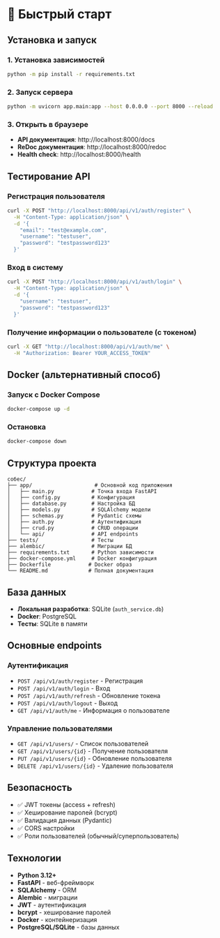 # 🚀 Быстрый старт

## Установка и запуск

### 1. Установка зависимостей
```bash
python -m pip install -r requirements.txt
```

### 2. Запуск сервера
```bash
python -m uvicorn app.main:app --host 0.0.0.0 --port 8000 --reload
```

### 3. Открыть в браузере
- **API документация**: http://localhost:8000/docs
- **ReDoc документация**: http://localhost:8000/redoc
- **Health check**: http://localhost:8000/health

## Тестирование API

### Регистрация пользователя
```bash
curl -X POST "http://localhost:8000/api/v1/auth/register" \
  -H "Content-Type: application/json" \
  -d '{
    "email": "test@example.com",
    "username": "testuser",
    "password": "testpassword123"
  }'
```

### Вход в систему
```bash
curl -X POST "http://localhost:8000/api/v1/auth/login" \
  -H "Content-Type: application/json" \
  -d '{
    "username": "testuser",
    "password": "testpassword123"
  }'
```

### Получение информации о пользователе (с токеном)
```bash
curl -X GET "http://localhost:8000/api/v1/auth/me" \
  -H "Authorization: Bearer YOUR_ACCESS_TOKEN"
```

## Docker (альтернативный способ)

### Запуск с Docker Compose
```bash
docker-compose up -d
```

### Остановка
```bash
docker-compose down
```

## Структура проекта

```
собес/
├── app/                    # Основной код приложения
│   ├── main.py            # Точка входа FastAPI
│   ├── config.py          # Конфигурация
│   ├── database.py        # Настройка БД
│   ├── models.py          # SQLAlchemy модели
│   ├── schemas.py         # Pydantic схемы
│   ├── auth.py            # Аутентификация
│   ├── crud.py            # CRUD операции
│   └── api/               # API endpoints
├── tests/                 # Тесты
├── alembic/               # Миграции БД
├── requirements.txt       # Python зависимости
├── docker-compose.yml     # Docker конфигурация
├── Dockerfile            # Docker образ
└── README.md             # Полная документация
```

## База данных

- **Локальная разработка**: SQLite (`auth_service.db`)
- **Docker**: PostgreSQL
- **Тесты**: SQLite в памяти

## Основные endpoints

### Аутентификация
- `POST /api/v1/auth/register` - Регистрация
- `POST /api/v1/auth/login` - Вход
- `POST /api/v1/auth/refresh` - Обновление токена
- `POST /api/v1/auth/logout` - Выход
- `GET /api/v1/auth/me` - Информация о пользователе

### Управление пользователями
- `GET /api/v1/users/` - Список пользователей
- `GET /api/v1/users/{id}` - Получение пользователя
- `PUT /api/v1/users/{id}` - Обновление пользователя
- `DELETE /api/v1/users/{id}` - Удаление пользователя

## Безопасность

- ✅ JWT токены (access + refresh)
- ✅ Хеширование паролей (bcrypt)
- ✅ Валидация данных (Pydantic)
- ✅ CORS настройки
- ✅ Роли пользователей (обычный/суперпользователь)

## Технологии

- **Python 3.12+**
- **FastAPI** - веб-фреймворк
- **SQLAlchemy** - ORM
- **Alembic** - миграции
- **JWT** - аутентификация
- **bcrypt** - хеширование паролей
- **Docker** - контейнеризация
- **PostgreSQL/SQLite** - базы данных
